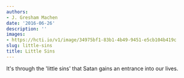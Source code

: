 ```yaml
---
authors:
- J. Gresham Machen
date: '2016-06-26'
description: ''
images:
- https://hcti.io/v1/image/34975bf1-83b1-4b49-9451-e5cb104b419c
slug: little-sins
title: Little Sins
---
```


It's through the 'little sins' that Satan gains an entrance into our lives.